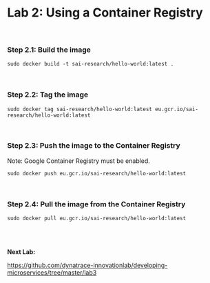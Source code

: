 # Lab 2: Using a Container Registry

<br>

### Step 2.1: Build the image

```
sudo docker build -t sai-research/hello-world:latest .
```

<br>

### Step 2.2: Tag the image

```
sudo docker tag sai-research/hello-world:latest eu.gcr.io/sai-research/hello-world:latest 
```

<br>

### Step 2.3: Push the image to the Container Registry

Note: Google Container Registry must be enabled.

```
sudo docker push eu.gcr.io/sai-research/hello-world:latest
```

<br>

### Step 2.4: Pull the image from the Container Registry

```
sudo docker pull eu.gcr.io/sai-research/hello-world:latest
```

<br>
<br>

__Next Lab:__

https://github.com/dynatrace-innovationlab/developing-microservices/tree/master/lab3
